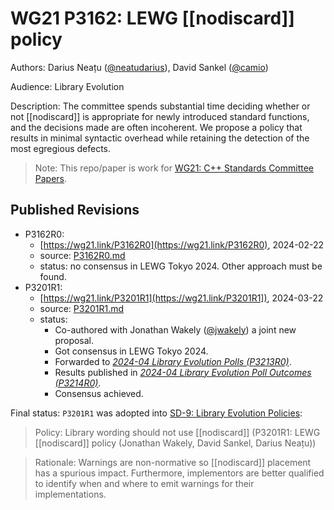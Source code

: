 # WG21 P3162: LEWG [[nodiscard]] policy

Authors: Darius Neațu ([@neatudarius](https://github.com/neatudarius)), David Sankel ([@camio](https://github.com/camio))

Audience: Library Evolution

Description: The committee spends substantial time deciding whether or not [[nodiscard]] is appropriate for newly introduced standard functions, and the decisions made are often incoherent. We propose a policy that results in minimal syntactic overhead while retaining the detection of the most egregious defects.

> Note: This repo/paper is work for [WG21: C++ Standards Committee Papers](https://www.open-std.org/jtc1/sc22/wg21/docs/papers/).

## Published Revisions
* P3162R0:
  * [https://wg21.link/P3162R0](https://wg21.link/P3162R0), 2024-02-22
  * source: [P3162R0.md](./revisions/P3162R0.md)
  * status: no consensus in LEWG Tokyo 2024. Other approach must be found.
* P3201R1:
  * [https://wg21.link/P3201R1](https://wg21.link/P3201R1]), 2024-03-22
  * source: [P3201R1.md](./revisions/P3201R1.md)
  * status:
    * Co-authored with Jonathan Wakely ([@jwakely](https://github.com/jwakely)) a joint new proposal.
    * Got consensus in LEWG Tokyo 2024. 
    * Forwarded to [*2024-04 Library Evolution Polls (P3213R0)*](https://wg21.link/P3213R0).
    * Results published in [*2024-04 Library Evolution Poll Outcomes (P3214R0)*](https://wg21.link/P3214R0).
    * Consensus achieved.
  
Final status: `P3201R1` was adopted into [SD-9: Library Evolution Policies](https://isocpp.org/std/standing-documents/sd-9-library-evolution-policies): 

> Policy: Library wording should not use [[nodiscard]] (P3201R1: LEWG [[nodiscard]] policy (Jonathan Wakely, David Sankel, Darius Neațu))

> Rationale: Warnings are non-normative so [[nodiscard]] placement has a spurious impact. Furthermore, implementors are better qualified to identify when and where to emit warnings for their implementations.


